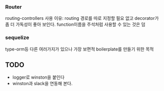 ### Router
routing-controllers
사용 이유: routing 경로를 따로 지정할 필요 없고 decorator가 좀 더 가독성이 좋아 보인다.
function이름을 주석처럼 사용할 수 있는 것은 덤

### sequelize
type-orm등 다른 여러가지가 있으나 가장 보편적 boilerplate를 만들기 위한 목적

## TODO
- logger로 winston을 붙인다
- winston과 slack을 연동해 본다.
